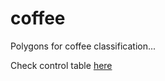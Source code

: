 # coffee
Polygons for coffee classification...

Check control table [here](https://docs.google.com/spreadsheets/d/1xYMBaU9eLQsv53vTSIGKrUVOUVFtitvwSgwpCE4_yC4/edit?usp=sharing)

